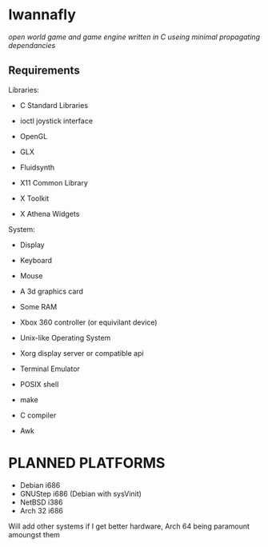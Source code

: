 Iwannafly
=========
*open world game and game engine written in C useing minimal propagating dependancies*

Requirements
------------

Libraries:

- C Standard Libraries
- ioctl joystick interface

- OpenGL
- GLX

- Fluidsynth

- X11 Common Library
- X Toolkit
- X Athena Widgets

System:

- Display
- Keyboard
- Mouse
- A 3d graphics card
- Some RAM
- Xbox 360 controller (or equivilant device)

- Unix-like Operating System
- Xorg display server or compatible api
- Terminal Emulator
- POSIX shell
- make
- C compiler
- Awk

PLANNED PLATFORMS
=================

- Debian i686
- GNUStep i686 (Debian with sysVinit)
- NetBSD i386
- Arch 32 i686

Will add other systems if I get better hardware, Arch 64 being paramount amoungst them
